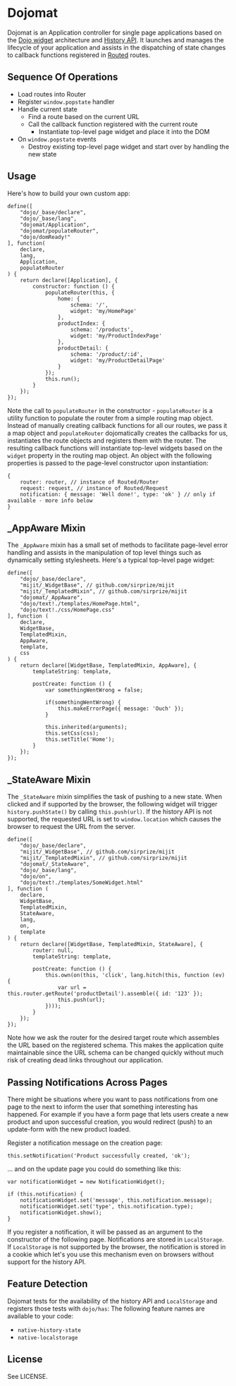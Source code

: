 [historyApi]: https://developer.mozilla.org/en/DOM/Manipulating_the_browser_history/
[dojoWidget]: http://dojotoolkit.org/documentation/tutorials/1.8/templated/
[routedRepo]: https://github.com/sirprize/routed

# Dojomat

Dojomat is an Application controller for single page applications based on the [Dojo widget][dojoWidget] architecture and [History API][historyApi]. It launches and manages the lifecycle of your application and assists in the dispatching of state changes to callback functions registered in [Routed][routedRepo] routes.

## Sequence Of Operations

+ Load routes into Router
+ Register `window.popstate` handler
+ Handle current state
    + Find a route based on the current URL
    + Call the callback function registered with the current route
        + Instantiate top-level page widget and place it into the DOM
+ On `window.popstate` events
    + Destroy existing top-level page widget and start over by handling the new state

## Usage

Here's how to build your own custom app:

    define([
        "dojo/_base/declare",
        "dojo/_base/lang",
        "dojomat/Application",
        "dojomat/populateRouter",
        "dojo/domReady!"
    ], function(
        declare,
        lang,
        Application,
        populateRouter
    ) {
        return declare([Application], {
            constructor: function () {
                populateRouter(this, {
                    home: {
                        schema: '/',
                        widget: 'my/HomePage'
                    },
                    productIndex: {
                        schema: '/products',
                        widget: 'my/ProductIndexPage'
                    },
                    productDetail: {
                        schema: '/product/:id',
                        widget: 'my/ProductDetailPage'
                    }
                });
                this.run();
            }
        });
    });

Note the call to `populateRouter` in the constructor - `populateRouter` is a utility function to populate the router from a simple routing map object. Instead of manually creating callback functions for all our routes, we pass it a map object and `populateRouter` dojomatically creates the callbacks for us, instantiates the route objects and registers them with the router. The resulting callback functions will instantiate top-level widgets based on the `widget` property in the routing map object. An object with the following properties is passed to the page-level constructor upon instantiation:

    {
        router: router, // instance of Routed/Router
        request: request, // instance of Routed/Request
        notification: { message: 'Well done!', type: 'ok' } // only if available - more info below
    }

## _AppAware Mixin

The `_AppAware` mixin has a small set of methods to facilitate page-level error handling and assists in the manipulation of top level things such as dynamically setting stylesheets. Here's a typical top-level page widget:

    define([
        "dojo/_base/declare",
        "mijit/_WidgetBase", // github.com/sirprize/mijit
        "mijit/_TemplatedMixin", // github.com/sirprize/mijit
        "dojomat/_AppAware",
        "dojo/text!./templates/HomePage.html",
        "dojo/text!./css/HomePage.css"
    ], function (
        declare,
        WidgetBase,
        TemplatedMixin,
        AppAware,
        template,
        css
    ) {
        return declare([WidgetBase, TemplatedMixin, AppAware], {
            templateString: template,
            
            postCreate: function () {
                var somethingWentWrong = false;
                
                if(somethingWentWrong) {
                    this.makeErrorPage({ message: 'Ouch' });
                }
                
                this.inherited(arguments);
                this.setCss(css);
                this.setTitle('Home');
            }
        });
    });

## _StateAware Mixin

The `_StateAware` mixin simplifies the task of pushing to a new state. When clicked and if supported by the browser, the following widget will trigger `history.pushState()` by calling `this.push(url)`. If the history API is not supported, the requested URL is set to `window.location` which causes the browser to request the URL from the server.

    define([
        "dojo/_base/declare",
        "mijit/_WidgetBase", // github.com/sirprize/mijit
        "mijit/_TemplatedMixin", // github.com/sirprize/mijit
        "dojomat/_StateAware",
        "dojo/_base/lang",
        "dojo/on",
        "dojo/text!./templates/SomeWidget.html"
    ], function (
        declare,
        WidgetBase,
        TemplatedMixin,
        StateAware,
        lang,
        on,
        template
    ) {
        return declare([WidgetBase, TemplatedMixin, StateAware], {
            router: null,
            templateString: template,
            
            postCreate: function () {
                this.own(on(this, 'click', lang.hitch(this, function (ev) {
                    var url = this.router.getRoute('productDetail').assemble({ id: '123' });
                    this.push(url);
                })));
            }
        });
    });

Note how we ask the router for the desired target route which assembles the URL based on the registered schema. This makes the application quite maintainable since the URL schema can be changed quickly without much risk of creating dead links throughout our application.

## Passing Notifications Across Pages

There might be situations where you want to pass notifications from one page to the next to inform the user that something interesting has happened. For example if you have a form page that lets users create a new product and upon successful creation, you would redirect (push) to an update-form with the new product loaded.

Register a notification message on the creation page:

    this.setNotification('Product successfully created, 'ok');

... and on the update page you could do something like this:

    var notificationWidget = new NotificationWidget();
    
    if (this.notification) {
        notificationWidget.set('message', this.notification.message);
        notificationWidget.set('type', this.notification.type);
        notificationWidget.show();
    }

If you register a notification, it will be passed as an argument to the constructor of the following page. Notifications are stored in `LocalStorage`. If `LocalStorage` is not supported by the browser, the notification is stored in a cookie which let's you use this mechanism even on browsers without support for the history API.

## Feature Detection

Dojomat tests for the availability of the history API and `LocalStorage` and registers those tests with `dojo/has`: The following feature names are available to your code:

+ `native-history-state`
+ `native-localstorage`

## License

See LICENSE.